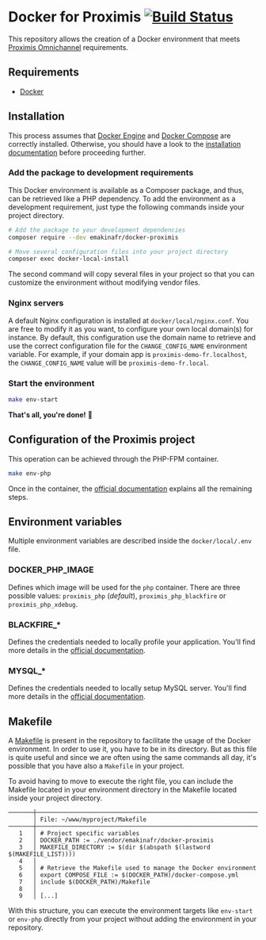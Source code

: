 # Docker for Proximis [![Build Status](https://travis-ci.org/EmakinaFR/docker-proximis.svg?branch=master)](https://travis-ci.org/EmakinaFR/docker-proximis)

This repository allows the creation of a Docker environment that meets
[Proximis Omnichannel](https://www.proximis.com/) requirements.

## Requirements

- [Docker](https://www.docker.com/)

## Installation

This process assumes that [Docker Engine](https://www.docker.com/get-started) and [Docker Compose](https://docs.docker.com/compose/) are correctly installed.
Otherwise, you should have a look to the [installation documentation](https://docs.docker.com/install/) before proceeding further.

### Add the package to development requirements

This Docker environment is available as a Composer package, and thus, can be retrieved like a PHP dependency. To add the environment as a development requirement, just type the following commands inside your project directory.

```bash
# Add the package to your development dependencies
composer require --dev emakinafr/docker-proximis

# Move several configuration files into your project directory
composer exec docker-local-install
```

The second command will copy several files in your project so that you can customize the environment without modifying vendor files.

### Nginx servers

A default Nginx configuration is installed at `docker/local/nginx.conf`. You are free to modify it as you want, to configure your own local domain(s) for instance. 
By default, this configuration use the domain name to retrieve and use the correct configuration file for the `CHANGE_CONFIG_NAME` environment variable.
For example, if your domain app is `proximis-demo-fr.localhost`, the `CHANGE_CONFIG_NAME` value will be `proximis-demo-fr.local`.


### Start the environment

```bash
make env-start
```

**That's all, you're done!** :rocket: 

## Configuration of the Proximis project

This operation can be achieved through the PHP-FPM container.

```bash
make env-php
```

Once in the container, the [official documentation](http://doc.omn.proximis.com/) explains all the remaining steps.

## Environment variables

Multiple environment variables are described inside the `docker/local/.env` file.

### DOCKER_PHP_IMAGE

Defines which image will be used for the `php` container. There are three possible values: `proximis_php` (*default*), `proximis_php_blackfire` or `proximis_php_xdebug`.

### BLACKFIRE_*

Defines the credentials needed to locally profile your application. You'll find more details in the [official documentation](https://blackfire.io/docs/integrations/docker).

### MYSQL_*

Defines the credentials needed to locally setup MySQL server. You'll find more details in the [official documentation](https://store.docker.com/images/mysql#environment-variables).

## Makefile

A [Makefile](https://github.com/EmakinaFR/docker-proximis/blob/master/Makefile) is present in the repository to facilitate the usage of the Docker environment. In order to use it, you have to be in its directory. But as this file is quite useful and since we are often using the same commands all day, it's possible that you have also a `Makefile` in your project.  

To avoid having to move to execute the right file, you can include the Makefile located in your environment directory in the Makefile located inside your project directory.

```
───────┼───────────────────────────────────────────────────────────────────────
       │ File: ~/www/myproject/Makefile
───────┼───────────────────────────────────────────────────────────────────────
   1   │ # Project specific variables
   2   │ DOCKER_PATH := ./vendor/emakinafr/docker-proximis
   3   │ MAKEFILE_DIRECTORY := $(dir $(abspath $(lastword $(MAKEFILE_LIST))))
   4   │
   5   │ # Retrieve the Makefile used to manage the Docker environment
   6   │ export COMPOSE_FILE := $(DOCKER_PATH)/docker-compose.yml
   7   │ include $(DOCKER_PATH)/Makefile
   8   │
   9   │ [...]
```

With this structure, you can execute the environment targets like `env-start` or `env-php` directly from your project without adding the environment in your repository.
